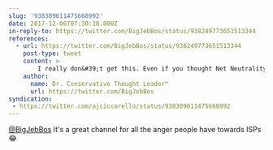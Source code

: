 ```yaml
---
slug: '938309611475668992'
date: 2017-12-06T07:30:18.000Z
in-reply-to: https://twitter.com/BigJebBos/status/938249773651513344
references:
  - url: https://twitter.com/BigJebBos/status/938249773651513344
    post-type: tweet
    content: >
        I really don&#39;t get this. Even if you thought Net Neutrality is just neato, who&#39;s going to protest about? WHY DO PEOPLE HAVE SUCH STRONG FEELINGS OVER SUCH A BORING CAUSE! <a href="https://t.co/5ytHfmGa9c">https://t.co/5ytHfmGa9c</a>
    author:
      name: Dr. Conservative Thought Leader™️
      url: https://twitter.com/BigJebBos
syndication:
 - https://twitter.com/ajciccarello/status/938309611475668992
---
```


[@BigJebBos](https://twitter.com/BigJebBos) It's a great channel for all the anger people have towards ISPs 😂
